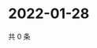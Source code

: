 # 2022-01-28

共 0 条

<!-- BEGIN WEIBO -->
<!-- 最后更新时间 Fri Jan 28 2022 01:14:29 GMT+0800 (China Standard Time) -->

<!-- END WEIBO -->
